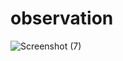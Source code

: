 # observation



![Screenshot (7)](https://github.com/user-attachments/assets/6be18f10-31da-4863-bb1a-e602b250e247)
